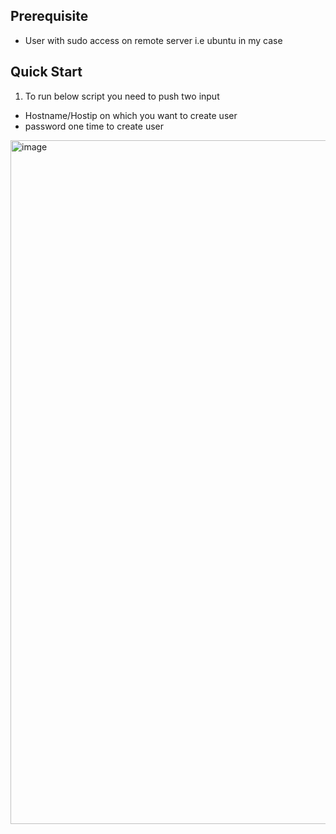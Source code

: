 ## Prerequisite
- User with sudo access on remote server i.e ubuntu in my case

## Quick Start
1) To run below script you need to push two input
- Hostname/Hostip on which you want to create user
- password one time to create user


<img width="1094" alt="image" src="https://user-images.githubusercontent.com/31353777/183262115-9d0dec5e-d141-4ef6-98a7-5b70c65a5c46.png">

